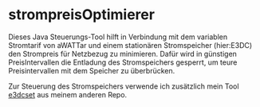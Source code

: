 # strompreisOptimierer

Dieses Java Steuerungs-Tool hilft in Verbindung mit dem variablen Stromtarif von aWATTar und einem stationären Stromspeicher (hier:E3DC) den Strompreis für Netzbezug zu minimieren. 
Dafür wird in günstigen PreisIntervallen die Entladung des Stromspeichers gesperrt, um teure Preisintervallen mit dem Speicher zu überbrücken.

Zur Steuerung des Stromspeichers verwende ich zusätzlich mein Tool [e3dcset](https://github.com/mschlappa/e3dcset) aus meinem anderen Repo.
